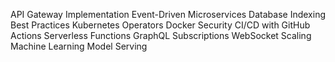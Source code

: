 API Gateway Implementation
Event-Driven Microservices
Database Indexing Best Practices
Kubernetes Operators
Docker Security
CI/CD with GitHub Actions
Serverless Functions
GraphQL Subscriptions
WebSocket Scaling
Machine Learning Model Serving